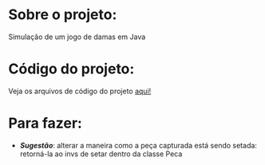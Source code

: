 # Sobre o projeto:
Simulação de um jogo de damas em Java

# Código do projeto:
Veja os arquivos de código do projeto [aqui!](./src/mc322/lab05)

# Para fazer:
* ___Sugestão___: alterar a maneira como a peça capturada está sendo setada: retorná-la ao invs de setar dentro da classe Peca
